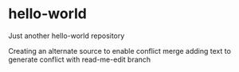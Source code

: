 # hello-world
Just another hello-world repository

Creating an alternate source
to enable conflict merge
adding text to generate conflict with read-me-edit branch

